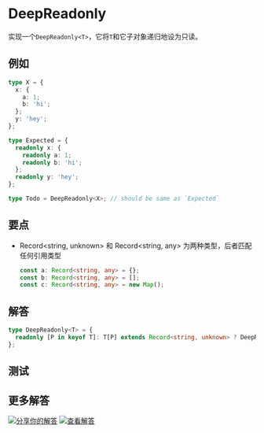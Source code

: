 # DeepReadonly

实现一个`DeepReadonly<T>`，它将`T`和它子对象递归地设为只读。

## 例如

```typescript
type X = {
  x: {
    a: 1;
    b: 'hi';
  };
  y: 'hey';
};

type Expected = {
  readonly x: {
    readonly a: 1;
    readonly b: 'hi';
  };
  readonly y: 'hey';
};

type Todo = DeepReadonly<X>; // should be same as `Expected`
```

## 要点

- Record<string, unknown> 和 Record<string, any> 为两种类型，后者匹配任何引用类型

  ```typescript
  const a: Record<string, any> = {};
  const b: Record<string, any> = [];
  const c: Record<string, any> = new Map();
  ```

## 解答

```typescript
type DeepReadonly<T> = {
  readonly [P in keyof T]: T[P] extends Record<string, unknown> ? DeepReadonly<T[P]> : T[P];
};
```

## 测试

## 更多解答

[![分享你的解答](https://img.shields.io/badge/-%E5%88%86%E4%BA%AB%E4%BD%A0%E7%9A%84%E8%A7%A3%E7%AD%94-teal)](https://tsch.js.org/9/answer/zh-CN) [![查看解答](https://img.shields.io/badge/-%E6%9F%A5%E7%9C%8B%E8%A7%A3%E7%AD%94-de5a77?logo=awesome-lists&logoColor=white)](https://tsch.js.org/9/solutions)
